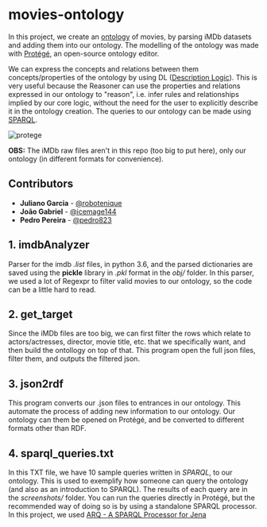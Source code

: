 # movies-ontology

In this project, we create an [ontology](https://en.wikipedia.org/wiki/Ontology_(information_science)) of movies, by parsing iMDb datasets and adding them into our ontology. The modelling of the ontology was made with [Protégé](https://protege.stanford.edu), an open-source ontology editor.

We can express the concepts and relations between them concepts/properties of the ontology by using DL ([Description Logic](https://en.wikipedia.org/wiki/Description_logic)). This is very useful because the Reasoner can use the properties and relations expressed in our ontology to "reason", i.e. infer rules and relationships implied by our core logic, without the need for the user to explicitly describe it in the ontology creation. The queries to our ontology can be made using [SPARQL](https://en.wikipedia.org/wiki/SPARQL).

![protege](https://i.stack.imgur.com/X6x1q.png)

**OBS:** The iMDb raw files aren't in this repo (too big to put here), only our ontology (in different formats for convenience).

## Contributors

* **Juliano Garcia** - [@robotenique](https://github.com/robotenique)
* **João Gabriel** - [@icemage144](https://github.com/IceMage144)
* **Pedro Pereira** - [@pedro823](https://github.com/pedro823)

## 1. **imdbAnalyzer**
Parser for the imdb *.list* files, in python 3.6, and the parsed dictionaries are saved using the **pickle** library in *.pkl* format in the *obj/* folder. In this parser, we used a lot of Regexpr to filter valid movies to our ontology, so the code can be a little hard to read.

## 2. **get_target**
Since the iMDb files are too big, we can first filter the rows which relate to actors/actresses, director, movie title, etc. that we specifically want, and then build the ontollogy on top of that. This program open the full json files, filter them, and outputs the filtered json.

## 3. **json2rdf**
This program converts our .json files to entrances in our ontology. This automate the process of adding new information to our ontology. Our ontology can them be opened on Protégé, and be converted to different formats other than RDF.

## 4. **sparql_queries.txt**
In this TXT file, we have 10 sample queries written in *SPARQL*, to our ontology. This is used to exemplify how someone can query the ontology (and also as an introduction to SPARQL). The results of each query are in the *screenshots/* folder. You can run the queries directly in Protégé, but the recommended way of doing so is by using a standalone SPARQL processor. In this project, we used [ARQ - A SPARQL Processor for Jena](https://jena.apache.org/documentation/query/)
